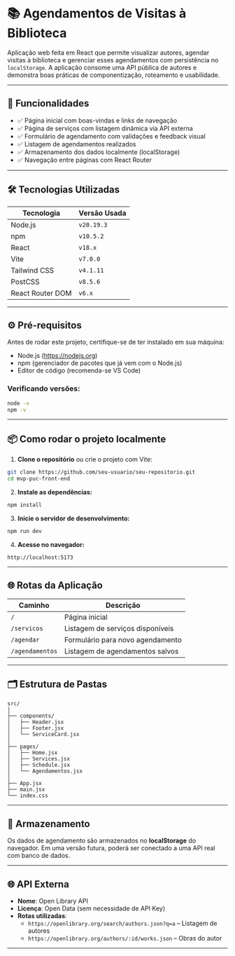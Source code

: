 # 📚 Agendamentos de Visitas à Biblioteca

Aplicação web feita em React que permite visualizar autores, agendar visitas à biblioteca e gerenciar esses agendamentos com persistência no `localStorage`. A aplicação consome uma API pública de autores e demonstra boas práticas de componentização, roteamento e usabilidade.

---

## 🚀 Funcionalidades

- ✅ Página inicial com boas-vindas e links de navegação
- ✅ Página de serviços com listagem dinâmica via API externa
- ✅ Formulário de agendamento com validações e feedback visual
- ✅ Listagem de agendamentos realizados
- ✅ Armazenamento dos dados localmente (localStorage)
- ✅ Navegação entre páginas com React Router

---

## 🛠️ Tecnologias Utilizadas

| Tecnologia       | Versão Usada      |
|------------------|-------------------|
| Node.js          | `v20.19.3`        |
| npm              | `v10.5.2`         |
| React            | `v18.x`           |
| Vite             | `v7.0.0`          |
| Tailwind CSS     | `v4.1.11`         |
| PostCSS          | `v8.5.6`          |
| React Router DOM | `v6.x`            |

---

## ⚙️ Pré-requisitos

Antes de rodar este projeto, certifique-se de ter instalado em sua máquina:

- Node.js (https://nodejs.org)
- npm (gerenciador de pacotes que já vem com o Node.js)
- Editor de código (recomenda-se VS Code)

### Verificando versões:

```bash
node -v
npm -v
```

---

## 📦 Como rodar o projeto localmente

1. **Clone o repositório** ou crie o projeto com Vite:

```bash
git clone https://github.com/seu-usuario/seu-repositorio.git
cd mvp-puc-front-end
```

2. **Instale as dependências:**
```bash
npm install
```

3. **Inicie o servidor de desenvolvimento:**
```bash
npm run dev
```

4. **Acesse no navegador:**
```
http://localhost:5173
```

---

## 🌐 Rotas da Aplicação

| Caminho           | Descrição                           |
|-------------------|-------------------------------------|
| `/`               | Página inicial                      |
| `/servicos`       | Listagem de serviços disponíveis    |
| `/agendar`        | Formulário para novo agendamento    |
| `/agendamentos`   | Listagem de agendamentos salvos     |

---

## 🗂️ Estrutura de Pastas

```
src/
│
├── components/
│   ├── Header.jsx
│   ├── Footer.jsx
│   └── ServiceCard.jsx
│
├── pages/
│   ├── Home.jsx
│   ├── Services.jsx
│   ├── Schedule.jsx
│   └── Agendamentos.jsx
│
├── App.jsx
├── main.jsx
└── index.css
```

---

## 💾 Armazenamento

Os dados de agendamento são armazenados no **localStorage** do navegador. Em uma versão futura, poderá ser conectado a uma API real com banco de dados.

---

## 🌐 API Externa

- **Nome**: Open Library API  
- **Licença**: Open Data (sem necessidade de API Key)  
- **Rotas utilizadas**:
  - `https://openlibrary.org/search/authors.json?q=a` – Listagem de autores
  - `https://openlibrary.org/authors/:id/works.json` – Obras do autor

---

